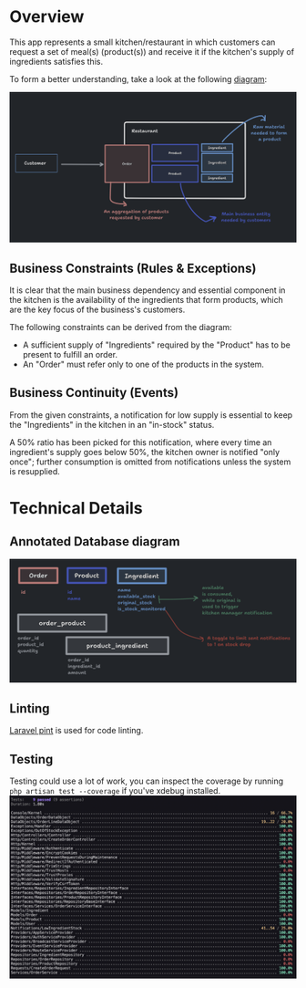 # Overview

This app represents a small kitchen/restaurant in which customers can request a set of meal(s) (product(s)) and receive it if the kitchen's supply of ingredients satisfies this.

To form a better understanding, take a look at the following [diagram](https://www.tldraw.com/s/v2_c_uwcyF2h-8NNvS5RZp69Ps?viewport=6%2C-945%2C3626%2C2479&page=page%3Apage):

<img src="./docs/idea-diagram.png">

## Business Constraints (Rules & Exceptions)

It is clear that the main business dependency and essential component in the kitchen is the availability of the ingredients that form products, which are the key focus of the business's customers.

The following constraints can be derived from the diagram:

- A sufficient supply of "Ingredients" required by the "Product" has to be present to fulfill an order.
- An "Order" must refer only to one of the products in the system.

## Business Continuity (Events)

From the given constraints, a notification for low supply is essential to keep the "Ingredients" in the kitchen in an "in-stock" status.

A 50% ratio has been picked for this notification, where every time an ingredient's supply goes below 50%, the kitchen owner is notified "only once"; further consumption is omitted from notifications unless the system is resupplied.

# Technical Details

## Annotated Database diagram
<img src="./docs/uml.png">

## Linting
[Laravel pint](https://laravel.com/docs/10.x/pint) is used for code linting.

## Testing
Testing could use a lot of work, you can inspect the coverage by running `php artisan test --coverage` if you've xdebug installed.
<img src="./docs/coverage.png">
